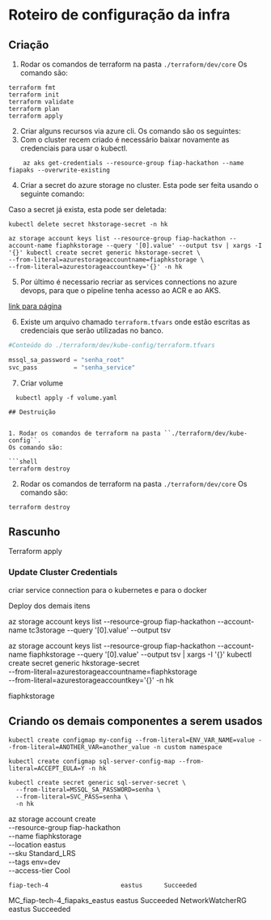 # Roteiro de configuração da infra

## Criação
1. Rodar os comandos de terraform na pasta ``./terraform/dev/core`` 
Os comando são:

```shell
terraform fmt
terraform init
terraform validate
terraform plan
terraform apply
```

2. Criar alguns recursos via azure cli.
Os comando são os seguintes:
  1. Com o cluster recem criado é necessário baixar novamente as credenciais para usar o kubectl.

```shell
    az aks get-credentials --resource-group fiap-hackathon --name fiapaks --overwrite-existing
```

4. Criar a secret do azure storage no cluster. Esta pode ser feita usando o seguinte comando:

Caso a secret já exista, esta pode ser deletada:
```shell
kubectl delete secret hkstorage-secret -n hk
```

```shell
az storage account keys list --resource-group fiap-hackathon --account-name fiaphkstorage --query '[0].value' --output tsv | xargs -I '{}' kubectl create secret generic hkstorage-secret \
--from-literal=azurestorageaccountname=fiaphkstorage \
--from-literal=azurestorageaccountkey='{}' -n hk
```

5. Por último é necessario recriar as services connections no azure devops, para que o pipeline tenha acesso ao ACR e ao AKS.

[link para página](https://dev.azure.com/caiomaiavms-fiap/tech-challenge-4/_settings/adminservices)


6. Existe um arquivo chamado ``terraform.tfvars`` onde estão escritas as credenciais que serão utilizadas no banco.

```tfvars
#Conteúdo do ./terraform/dev/kube-config/terraform.tfvars

mssql_sa_password = "senha_root"
svc_pass          = "senha_service"

```

7. Criar volume

```shell
  kubectl apply -f volume.yaml

## Destruição


1. Rodar os comandos de terraform na pasta ``./terraform/dev/kube-config``.
Os comando são:

```shell
terraform destroy
```

2. Rodar os comandos de terraform na pasta  ``./terraform/dev/core`` 
Os comando são:
```shell
terraform destroy
```


## Rascunho

Terraform apply

### Update Cluster Credentials




criar service connection para o kubernetes e para o docker

Deploy dos demais itens

az storage account keys list --resource-group fiap-hackathon --account-name tc3storage --query '[0].value' --output tsv


az storage account keys list --resource-group fiap-hackathon --account-name fiaphkstorage --query '[0].value' --output tsv | xargs -I '{}' kubectl create secret generic hkstorage-secret \
--from-literal=azurestorageaccountname=fiaphkstorage \
--from-literal=azurestorageaccountkey='{}' -n hk

fiaphkstorage

## Criando os demais componentes a serem usados

```shell
kubectl create configmap my-config --from-literal=ENV_VAR_NAME=value --from-literal=ANOTHER_VAR=another_value -n custom namespace

kubectl create configmap sql-server-config-map --from-literal=ACCEPT_EULA=Y -n hk

kubectl create secret generic sql-server-secret \
  --from-literal=MSSQL_SA_PASSWORD=senha \
  --from-literal=SVC_PASS=senha \
  -n hk
```


az storage account create \
    --resource-group fiap-hackathon \
    --name fiaphkstorage \
    --location eastus \
    --sku Standard_LRS \
    --tags env=dev \
    --access-tier Cool




    fiap-tech-4                    eastus      Succeeded
MC_fiap-tech-4_fiapaks_eastus  eastus      Succeeded
NetworkWatcherRG               eastus      Succeeded